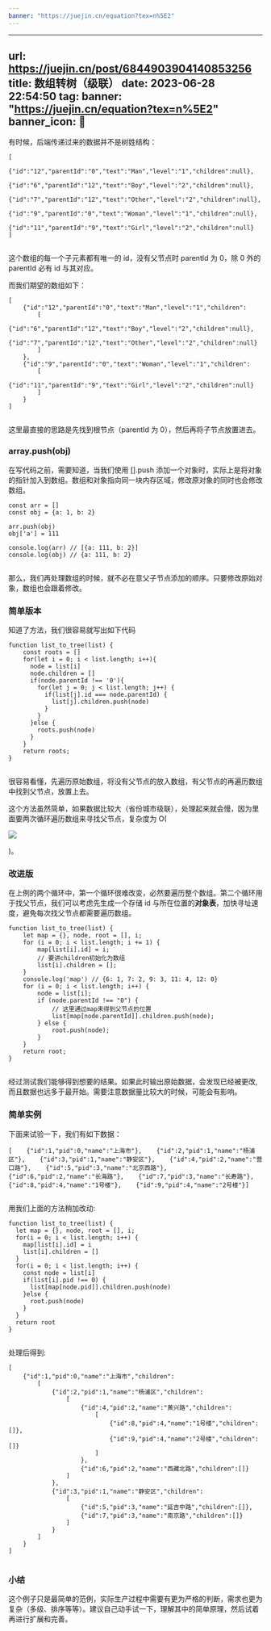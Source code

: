 ```yaml
---
banner: "https://juejin.cn/equation?tex=n%5E2"
---
```

---
url: https://juejin.cn/post/6844903904140853256
title: 数组转树（级联）
date: 2023-06-28 22:54:50
tag: 
banner: "https://juejin.cn/equation?tex=n%5E2"
banner_icon: 🔖
---
有时候，后端传递过来的数据并不是树姓结构：

```
[
    {"id":"12","parentId":"0","text":"Man","level":"1","children":null},
    {"id":"6","parentId":"12","text":"Boy","level":"2","children":null},
    {"id":"7","parentId":"12","text":"Other","level":"2","children":null},
    {"id":"9","parentId":"0","text":"Woman","level":"1","children":null},
    {"id":"11","parentId":"9","text":"Girl","level":"2","children":null}
]


```

这个数组的每一个子元素都有唯一的 id，没有父节点时 parentId 为 0，除 0 外的 parentId 必有 id 与其对应。

而我们期望的数组如下：

```
[
    {"id":"12","parentId":"0","text":"Man","level":"1","children":
        [
            {"id":"6","parentId":"12","text":"Boy","level":"2","children":null},
            {"id":"7","parentId":"12","text":"Other","level":"2","children":null}
        ]
    },
    {"id":"9","parentId":"0","text":"Woman","level":"1","children":
        [
            {"id":"11","parentId":"9","text":"Girl","level":"2","children":null}
        ]
    }
]


```

这里最直接的思路是先找到根节点（parentId 为 0），然后再将子节点放置进去。

### array.push(obj)

在写代码之前，需要知道，当我们使用 [].push 添加一个对象时，实际上是将对象的指针加入到数组。数组和对象指向同一块内存区域，修改原对象的同时也会修改数组。

```
const arr = []
const obj = {a: 1, b: 2}

arr.push(obj)
obj['a'] = 111

console.log(arr) // [{a: 111, b: 2}]
console.log(obj) // {a: 111, b: 2}


```

那么，我们再处理数组的时候，就不必在意父子节点添加的顺序。只要修改原始对象，数组也会跟着修改。

### 简单版本

知道了方法，我们很容易就写出如下代码

```
function list_to_tree(list) {
    const roots = []
    for(let i = 0; i < list.length; i++){
      node = list[i]
      node.children = []
      if(node.parentId !== '0'){
        for(let j = 0; j < list.length; j++) {
          if(list[j].id === node.parentId) {
            list[j].children.push(node)
          }
        }
      }else {
        roots.push(node)
      }
    }
    return roots;
}


```

很容易看懂，先遍历原始数组，将没有父节点的放入数组，有父节点的再遍历数组中找到父节点，放置上去。

这个方法虽然简单，如果数据比较大（省份城市级联），处理起来就会慢，因为里面要两次循环遍历数组来寻找父节点，复杂度为 O(

![](<assets/1687964090358.png>)

)。

### 改进版

在上例的两个循环中，第一个循环很难改变，必然要遍历整个数组。第二个循环用于找父节点，我们可以考虑先生成一个存储 id 与所在位置的**对象表**，加快寻址速度，避免每次找父节点都需要遍历数组。

```
function list_to_tree(list) {
    let map = {}, node, root = [], i;
    for (i = 0; i < list.length; i += 1) {
        map[list[i].id] = i; 
        // 要讲children初始化为数组
        list[i].children = [];
    }
    console.log('map') // {6: 1, 7: 2, 9: 3, 11: 4, 12: 0}
    for (i = 0; i < list.length; i++) {
        node = list[i];
        if (node.parentId !== "0") {
            // 这里通过map来得到父节点的位置
            list[map[node.parentId]].children.push(node);
        } else {
            root.push(node);
        }
    }
    return root;
}


```

经过测试我们能够得到想要的结果。如果此时输出原始数据，会发现已经被更改, 而且数据也远多于最开始。需要注意数据量比较大的时候，可能会有影响。

### 简单实例

下面来试验一下，我们有如下数据：

```
[    {"id":1,"pid":0,"name":"上海市"},    {"id":2,"pid":1,"name":"杨浦区"},    {"id":3,"pid":1,"name":"静安区"},    {"id":4,"pid":2,"name":"营口路"},    {"id":5,"pid":3,"name":"北京西路"},    {"id":6,"pid":2,"name":"长海路"},    {"id":7,"pid":3,"name":"长寿路"},    {"id":8,"pid":4,"name":"1号楼"},    {"id":9,"pid":4,"name":"2号楼"}]


```

用我们上面的方法稍加改动:

```
function list_to_tree(list) {
  let map = {}, node, root = [], i;
  for(i = 0; i < list.length; i++) {
    map[list[i].id] = i
    list[i].children = []
  }
  for(i = 0; i < list.length; i++) {
    const node = list[i]
    if(list[i].pid !== 0) {
      list[map[node.pid]].children.push(node)
    }else {
      root.push(node)
    }
  }
  return root
}


```

处理后得到:

```
[
    {"id":1,"pid":0,"name":"上海市","children":
        [
            {"id":2,"pid":1,"name":"杨浦区","children":
                [
                    {"id":4,"pid":2,"name":"黄兴路","children":
                        [
                            {"id":8,"pid":4,"name":"1号楼","children":[]},
                            {"id":9,"pid":4,"name":"2号楼","children":[]}
                        ]
                    },
                    {"id":6,"pid":2,"name":"西藏北路","children":[]}
                ]
            },
            {"id":3,"pid":1,"name":"静安区","children":
                [
                    {"id":5,"pid":3,"name":"延吉中路","children":[]},
                    {"id":7,"pid":3,"name":"南京路","children":[]}
                ]
            }
        ]
    }
]


```

### 小结

这个例子只是最简单的范例，实际生产过程中需要有更为严格的判断，需求也更为复杂（多级、排序等等）。建议自己动手试一下，理解其中的简单原理，然后试着再进行扩展和完善。